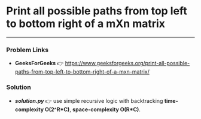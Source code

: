 # Print all possible paths from top left to bottom right of a mXn matrix

---

### Problem Links
- **__GeeksForGeeks__** :point_right: https://www.geeksforgeeks.org/print-all-possible-paths-from-top-left-to-bottom-right-of-a-mxn-matrix/

### Solution
- **_solution.py_** :point_right: use simple recursive logic with backtracking **time-complexity O(2^R*C)**, **space-complexity O(R*C)**.
